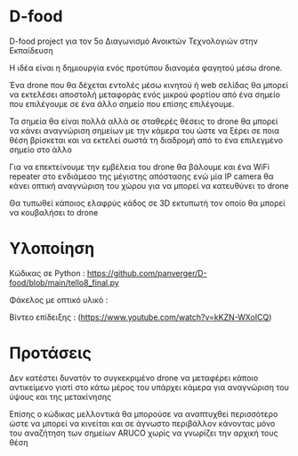 # D-food
D-food project για τον 5ο Διαγωνισμό Ανοικτών Τεχνολογιών στην Εκπαίδευση

Η ιδέα είναι η δημιουργία ενός προτύπου διανομέα φαγητού μέσω drone.

Ένα drone που θα δέχεται εντολές μέσω κινητού ή web σελίδας θα μπορεί να εκτελέσει αποστολή μεταφοράς ενός μικρού φορτίου από ένα σημείο που επιλέγουμε σε ένα άλλο σημείο που επίσης επιλέγουμε. 

Τα σημεία θα είναι πολλά αλλά σε σταθερές θέσεις το drone θα μπορεί να κάνει αναγνώριση σημείων με την κάμερα του ώστε να ξέρει σε ποια θέση βρίσκεται και να εκτελεί σωστά τη διαδρομή από το ένα επιλεγμένο σημείο στο άλλο

Για να επεκτείνουμε την εμβέλεια του drone θα βάλουμε και ένα WiFi repeater στο ενδιάμεσο της μέγιστης απόστασης ενώ μία IP camera θα κάνει οπτική αναγνώριση του χώρου για να μπορεί να κατευθύνει το drone

Θα τυπωθεί κάποιος ελαφρύς κάδος σε 3D εκτυπωτή τον οποίο θα μπορεί να κουβαλήσει to drone

<H1>Υλοποίηση</H1>

Κώδικας σε Python : https://github.com/panverger/D-food/blob/main/tello8_final.py

Φάκελος με οπτικό υλικό :

Βίντεο επίδειξης : (https://www.youtube.com/watch?v=kKZN-WXoICQ)

<H1>Προτάσεις</H1>

Δεν κατέστει δυνατόν το συγκεκριμένο drone να μεταφέρει κάποιο αντικείμενο γιατί στο κάτω μέρος του υπάρχει κάμερα για αναγνώριση του ύψους και της μετακίνησης 

Επίσης ο κώδικας μελλοντικά θα μπορούσε να αναπτυχθεί περισσότερο ώστε να μπορεί να κινείται και σε άγνωστο περιβάλλον κάνοντας μόνο του αναζήτηση των σημείων ARUCO χωρίς να γνωρίζει την αρχική τους θέση
